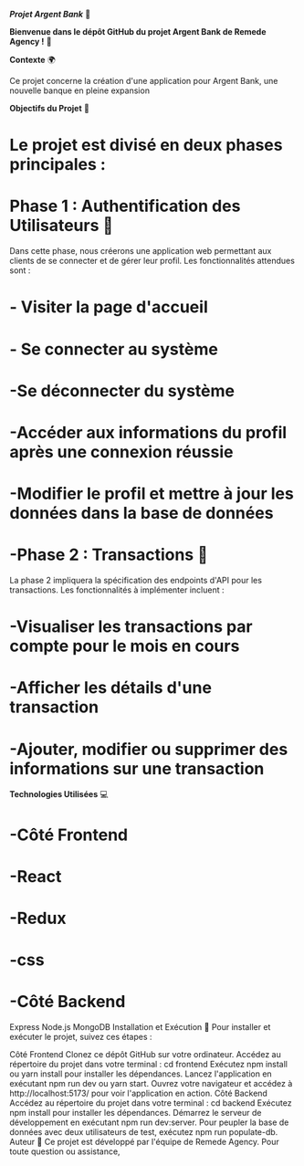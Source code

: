  ***Projet Argent Bank*** 🏦


**Bienvenue dans le dépôt GitHub du projet Argent Bank de Remede Agency !** 🎉

**Contexte** 🌍


Ce projet concerne la création d'une application pour Argent Bank, une nouvelle banque en pleine expansion


**Objectifs du Projet** 🎯



# Le projet est divisé en deux phases principales :



# Phase 1 : Authentification des Utilisateurs 🔐


Dans cette phase, nous créerons une application web permettant aux clients de se connecter et de gérer leur profil. Les fonctionnalités attendues sont :

# - Visiter la page d'accueil

# - Se connecter au système

# -Se déconnecter du système


# -Accéder aux informations du profil après une connexion réussie

# -Modifier le profil et mettre à jour les données dans la base de données


# -Phase 2 : Transactions 💸


La phase 2 impliquera la spécification des endpoints d'API pour les transactions. Les fonctionnalités à implémenter incluent :

# -Visualiser les transactions par compte pour le mois en cours

# -Afficher les détails d'une transaction

# -Ajouter, modifier ou supprimer des informations sur une transaction
 

**Technologies Utilisées** 💻


# -Côté Frontend

# -React

# -Redux

# -css

# -Côté Backend
Express
Node.js
MongoDB
Installation et Exécution 🚀
Pour installer et exécuter le projet, suivez ces étapes :

Côté Frontend
Clonez ce dépôt GitHub sur votre ordinateur.
Accédez au répertoire du projet dans votre terminal : cd frontend
Exécutez npm install ou yarn install pour installer les dépendances.
Lancez l'application en exécutant npm run dev ou yarn start.
Ouvrez votre navigateur et accédez à http://localhost:5173/ pour voir l'application en action.
Côté Backend
Accédez au répertoire du projet dans votre terminal : cd backend
Exécutez npm install pour installer les dépendances.
Démarrez le serveur de développement en exécutant npm run dev:server.
Pour peupler la base de données avec deux utilisateurs de test, exécutez npm run populate-db.
Auteur 📝
Ce projet est développé par l'équipe de Remede Agency. Pour toute question ou assistance, 
